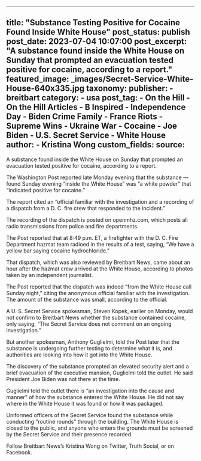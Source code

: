 
---
title: "Substance Testing Positive for Cocaine Found Inside White House" 
post_status: publish
post_date: 2023-07-04 10:07:00 
post_excerpt: "A substance found inside the White House on Sunday that prompted an evacuation tested positive for cocaine, according to a report."
featured_image: _images/Secret-Service-White-House-640x335.jpg 
taxonomy:
    publisher:
        - breitbart
    category:
        - usa 
    post_tag:
        - On the Hill
        - On the Hill Articles
        - B Inspired
        - Independence Day
        - Biden Crime Family
        - France Riots
        - Supreme Wins
        - Ukraine War
        - Cocaine
        - Joe Biden
        - U.S. Secret Service
        - White House
    author:
        - Kristina Wong
custom_fields:
    source: 
---
A substance found inside the White House on Sunday that prompted an evacuation tested positive for cocaine, according to a report.

The Washington Post reported late Monday evening that the substance — found Sunday evening “inside the White House” was “a white powder” that “indicated positive for cocaine.”

The report cited an “official familiar with the investigation and a recording of a dispatch from a D. C. fire crew that responded to the incident.”

The recording of the dispatch is posted on openmhz.com, which posts all radio transmissions from police and fire departments.

The Post reported that at 8:49 p.m. ET, a firefighter with the D. C. Fire Department hazmat team radioed in the results of a test, saying, “We have a yellow bar saying cocaine hydrochloride.”

That dispatch, which was also reviewed by Breitbart News, came about an hour after the hazmat crew arrived at the White House, according to photos taken by an independent journalist.

The Post reported that the dispatch was indeed “from the White House call Sunday night,” citing the anonymous official familiar with the investigation. The amount of the substance was small, according to the official.

A U. S. Secret Service spokesman, Steven Kopek, earlier on Monday, would not confirm to Breitbart News whether the substance contained cocaine, only saying, “The Secret Service does not comment on an ongoing investigation.”

But another spokesman, Anthony Guglielmi, told the Post later that the substance is undergoing further testing to determine what it is, and authorities are looking into how it got into the White House.

The discovery of the substance prompted an elevated security alert and a brief evacuation of the executive mansion, Guglielmi told the outlet. He said President Joe Biden was not there at the time.

Guglielmi told the outlet there is “an investigation into the cause and manner” of how the substance entered the White House. He did not say where in the White House it was found or how it was packaged.

Uniformed officers of the Secret Service found the substance while conducting “routine rounds” through the building. The White House is closed to the public, and anyone who enters the grounds must be screened by the Secret Service and their presence recorded.

Follow Breitbart News’s Kristina Wong on Twitter, Truth Social, or on Facebook. 